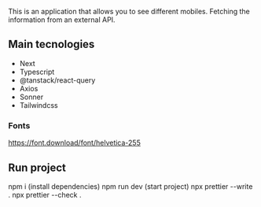 This is an application that allows you to see different mobiles. Fetching the information from an external API.

## Main tecnologies

- Next
- Typescript
- @tanstack/react-query
- Axios
- Sonner
- Tailwindcss

### Fonts

https://font.download/font/helvetica-255

## Run project

npm i (install dependencies)
npm run dev (start project)
npx prettier --write .
npx prettier --check .
